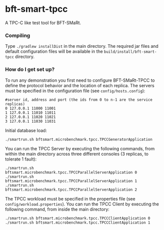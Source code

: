 # bft-smart-tpcc
A TPC-C like test tool for BFT-SMaRt.

### Compiling ###

Type `./gradlew installDist` in the main directory. The required jar files and default configuration files will be available in the `build/install/bft-smart-tpcc` directory.

### How do I get set up? ###

To run any demonstration you first need to configure BFT-SMaRt-TPCC to define the protocol behavior and the location of each replica.
The servers must be specified in the configuration file (see `config/hosts.config`):

```
#server id, address and port (the ids from 0 to n-1 are the service replicas) 
0 127.0.0.1 11000 11001
1 127.0.0.1 11010 11011
2 127.0.0.1 11020 11021
3 127.0.0.1 11030 11031
```

Initial database load:

```
./smartrun.sh bftsmart.microbenchmark.tpcc.TPCCGeneratorApplication
```

You can run the TPCC Server by executing the following commands, from within the main directory across three different consoles (3 replicas, to tolerate 1 fault):

```
./smartrun.sh bftsmart.microbenchmark.tpcc.TPCCParallelServerApplication 0
./smartrun.sh bftsmart.microbenchmark.tpcc.TPCCParallelServerApplication 1
./smartrun.sh bftsmart.microbenchmark.tpcc.TPCCParallelServerApplication 2
```

The TPCC workload must be specified in the properties file (see `config/workload.properties`). You can run the TPCC Client by executing the following command, from inside the main directory:

```
./smartrun.sh bftsmart.microbenchmark.tpcc.TPCCClientApplication 0
./smartrun.sh bftsmart.microbenchmark.tpcc.TPCCClientApplication 1
```
